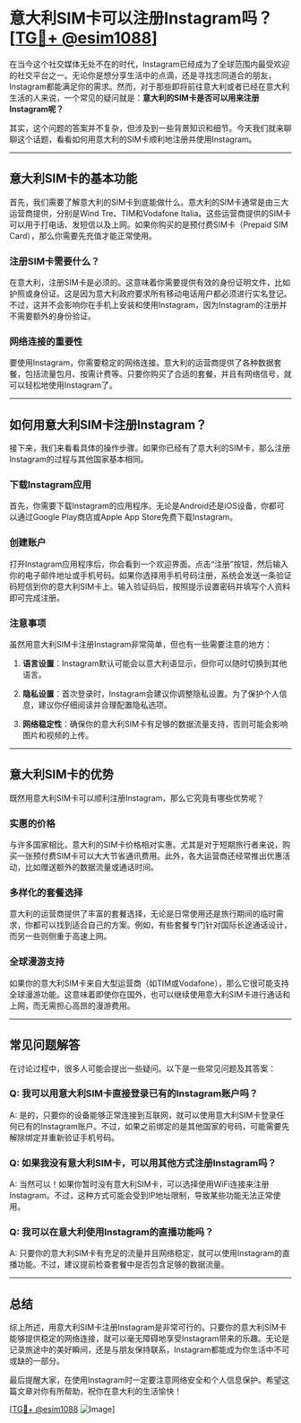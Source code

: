 # 意大利SIM卡可以注册Instagram吗？[[TG💪+ @esim1088](https://t.me/s/esim1088)]

在当今这个社交媒体无处不在的时代，Instagram已经成为了全球范围内最受欢迎的社交平台之一。无论你是想分享生活中的点滴，还是寻找志同道合的朋友，Instagram都能满足你的需求。然而，对于那些即将前往意大利或者已经在意大利生活的人来说，一个常见的疑问就是：**意大利的SIM卡是否可以用来注册Instagram呢？**

其实，这个问题的答案并不复杂，但涉及到一些背景知识和细节。今天我们就来聊聊这个话题，看看如何用意大利的SIM卡顺利地注册并使用Instagram。

---

## 意大利SIM卡的基本功能

首先，我们需要了解意大利的SIM卡到底能做什么。意大利的SIM卡通常是由三大运营商提供，分别是Wind Tre、TIM和Vodafone Italia。这些运营商提供的SIM卡可以用于打电话、发短信以及上网。如果你购买的是预付费SIM卡（Prepaid SIM Card），那么你需要先充值才能正常使用。

### 注册SIM卡需要什么？

在意大利，注册SIM卡是必须的。这意味着你需要提供有效的身份证明文件，比如护照或身份证。这是因为意大利政府要求所有移动电话用户都必须进行实名登记。不过，这并不会影响你在手机上安装和使用Instagram，因为Instagram的注册并不需要额外的身份验证。

### 网络连接的重要性

要使用Instagram，你需要稳定的网络连接。意大利的运营商提供了各种数据套餐，包括流量包月、按需计费等。只要你购买了合适的套餐，并且有网络信号，就可以轻松地使用Instagram了。

---

## 如何用意大利SIM卡注册Instagram？

接下来，我们来看看具体的操作步骤。如果你已经有了意大利的SIM卡，那么注册Instagram的过程与其他国家基本相同。

### 下载Instagram应用

首先，你需要下载Instagram的应用程序。无论是Android还是iOS设备，你都可以通过Google Play商店或Apple App Store免费下载Instagram。

### 创建账户

打开Instagram应用程序后，你会看到一个欢迎界面。点击“注册”按钮，然后输入你的电子邮件地址或手机号码。如果你选择用手机号码注册，系统会发送一条验证码短信到你的意大利SIM卡上。输入验证码后，按照提示设置密码并填写个人资料即可完成注册。

### 注意事项

虽然用意大利SIM卡注册Instagram非常简单，但也有一些需要注意的地方：

1. **语言设置**：Instagram默认可能会以意大利语显示，但你可以随时切换到其他语言。
   
2. **隐私设置**：首次登录时，Instagram会建议你调整隐私设置。为了保护个人信息，建议你仔细阅读并合理配置隐私选项。

3. **网络稳定性**：确保你的意大利SIM卡有足够的数据流量支持，否则可能会影响图片和视频的上传。

---

## 意大利SIM卡的优势

既然用意大利SIM卡可以顺利注册Instagram，那么它究竟有哪些优势呢？

### 实惠的价格

与许多国家相比，意大利的SIM卡价格相对实惠。尤其是对于短期旅行者来说，购买一张预付费SIM卡可以大大节省通讯费用。此外，各大运营商还经常推出优惠活动，比如赠送额外的数据流量或通话时间。

### 多样化的套餐选择

意大利的运营商提供了丰富的套餐选择，无论是日常使用还是旅行期间的临时需求，你都可以找到适合自己的方案。例如，有些套餐专门针对国际长途通话设计，而另一些则侧重于高速上网。

### 全球漫游支持

如果你的意大利SIM卡来自大型运营商（如TIM或Vodafone），那么它很可能支持全球漫游功能。这意味着即使你在国外，也可以继续使用意大利SIM卡进行通话和上网，而无需担心高昂的漫游费用。

---

## 常见问题解答

在讨论过程中，很多人可能会提出一些疑问。以下是一些常见问题及其答案：

### Q: 我可以用意大利SIM卡直接登录已有的Instagram账户吗？

A: 是的，只要你的设备能够正常连接到互联网，就可以使用意大利SIM卡登录任何已有的Instagram账户。不过，如果之前绑定的是其他国家的号码，可能需要先解除绑定并重新验证手机号码。

### Q: 如果我没有意大利SIM卡，可以用其他方式注册Instagram吗？

A: 当然可以！如果你暂时没有意大利SIM卡，可以选择使用WiFi连接来注册Instagram。不过，这种方式可能会受到IP地址限制，导致某些功能无法正常使用。

### Q: 我可以在意大利使用Instagram的直播功能吗？

A: 只要你的意大利SIM卡有充足的流量并且网络稳定，就可以使用Instagram的直播功能。不过，建议提前检查套餐中是否包含足够的数据流量。

---

## 总结

综上所述，用意大利SIM卡注册Instagram是非常可行的。只要你的意大利SIM卡能够提供稳定的网络连接，就可以毫无障碍地享受Instagram带来的乐趣。无论是记录旅途中的美好瞬间，还是与朋友保持联系，Instagram都能成为你生活中不可或缺的一部分。

最后提醒大家，在使用Instagram时一定要注意网络安全和个人信息保护。希望这篇文章对你有所帮助，祝你在意大利的生活愉快！

[[TG💪+ @esim1088](https://t.me/s/esim1088) ![Image](https://i.postimg.cc/4NQfJmqS/Snipaste-2025-05-13-00-14-12.png)]